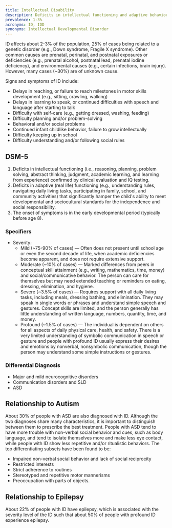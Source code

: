 ```yaml
---
title: Intellectual Disability
description: Deficits in intellectual functioning and adaptive behavior that begin during the developmental period.
prevalence: 1-3%
acronyms: ID, IDD
synonyms: Intellectual Developmental Disorder
---
```

ID affects about 2-3% of the population, 25% of cases being related to a genetic disorder (e.g., Down syndrome, Fragile X syndrome). Other common causes are prenatal, perinatal, and postnatal exposures or deficiencies (e.g., prenatal alcohol, postnatal lead, prenatal iodine deficiency), and environmental causes (e.g., certain infections, brain injury). However, many cases (~30%) are of unknown cause.   

Signs and symptoms of ID include:
- Delays in reaching, or failure to reach milestones in motor skills development (e.g., sitting, crawling, walking)
- Delays in learning to speak, or continued difficulties with speech and language after starting to talk
- Difficulty with self-care (e.g., getting dressed, washing, feeding)
- Difficulty planning and/or problem-solving
- Behavioral and/or social problems
- Continued infant childlike behavior, failure to grow intellectually
- Difficulty keeping up in school
- Difficulty understanding and/or following social rules   

## DSM-5
1. Deficits in intellectual functioning (i.e., reasoning, planning, problem solving, abstract thinking, judgment, academic learning, and learning from experience) confirmed by clinical evaluation and IQ testing.  
2. Deficits in adaptive (real life) functioning (e.g., understanding rules, navigating daily living tasks, participating in family, school, and community activities) that significantly hamper the child's ability to meet developmental and sociocultural standards for the independence and social responsibility.  
3. The onset of symptoms is in the early developmental period (typically before age 8).   

### Specifiers
- Severity:  
    - Mild (~75-90% of cases) — Often does not present until school age or even the second decade of life, when academic deficiencies become apparent, and does not require extensive support.  
    - Moderate (~10% of cases) — Marked differences from peers in conceptual skill attainment (e.g., writing, mathematics, time, money) and social/communicative behavior. The person can care for themselves but may need extended teaching or reminders on eating, dressing, elimination, and hygiene.   
    - Severe (~3.5% of cases) — Requires support with all daily living tasks, including meals, dressing bathing, and elimination. They may speak in single words or phrases and understand simple speech and gestures. Concept skills are limited, and the person generally has little understanding of written language, numbers, quantity, time, and money.    
    - Profound (~1.5% of cases) — The individual is dependent on others for all aspects of daily physical care, health, and safety. There is a very limited understanding of symbolic communication in speech or gesture and people with profound ID usually express their desires and emotions by nonverbal, nonsymbolic communication, though the person may understand some simple instructions or gestures.

### Differential Diagnosis
- Major and mild neurocognitive disorders  
- Communication disorders and SLD  
- ASD

## Relationship to Autism
About 30% of people with ASD are also diagnosed with ID. Although the two diagnoses share many characteristics, it is important to distinguish between them to prescribe the best treatment. People with ASD tend to have more trouble with non-verbal social behavior and cues, such as body language, and tend to isolate themselves more and make less eye contact, while people with ID show less repetitive and/or ritualistic behaviors. The top differentiating subsets have been found to be:
- Impaired non-verbal social behavior and lack of social reciprocity
- Restricted interests
- Strict adherence to routines
- Stereotyped and repetitive motor mannerisms
- Preoccupation with parts of objects.  

## Relationship to Epilepsy
About 22% of people with ID have epilepsy, which is associated with the severity level of the ID such that about 50% of people with profound ID experience epilepsy. 
